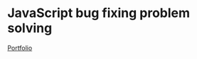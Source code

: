 # JavaScript bug fixing problem solving

[Portfolio][portfolio]

[portfolio]: https://nur-a-alam.me/
